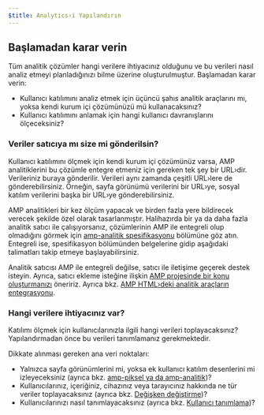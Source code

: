 ```yaml
---
$title: Analytics›i Yapılandırın
---
```


## Başlamadan karar verin

Tüm analitik çözümler hangi verilere ihtiyacınız olduğunu
ve bu verileri nasıl analiz etmeyi planladığınızı bilme üzerine oluşturulmuştur. Başlamadan karar verin:

* Kullanıcı katılımını analiz etmek için üçüncü şahıs analitik araçlarını mı,
yoksa kendi kurum içi çözümünüzü mü kullanacaksınız?
* Kullanıcı katılımını anlamak için hangi kullanıcı davranışlarını ölçeceksiniz?

### Veriler satıcıya mı size mi gönderilsin?

Kullanıcı katılımını ölçmek için kendi kurum içi çözümünüz varsa,
AMP analitiklerini bu çözümle entegre etmeniz için gereken tek şey bir URL›dir.
Verileriniz buraya gönderilir.
Verileri aynı zamanda çeşitli URL›lere de gönderebilirsiniz.
Örneğin, sayfa görünümü verilerini bir URL›ye,
sosyal katılım verilerini başka bir URL›ye gönderebilirsiniz.

AMP analitikleri bir kez ölçüm yapacak ve birden fazla yere bildirecek verecek şekilde özel olarak tasarlanmıştır.
Halihazırda bir ya da daha fazla analitik satıcı ile çalışıyorsanız,
çözümlerinin AMP ile entegreli olup olmadığını görmek için 
[amp-analitik spesifikasyonu](/docs/reference/extended/amp-analytics.html)
bölümüne göz atın.
Entegreli ise, spesifikasyon bölümünden belgelerine gidip
aşağıdaki talimatları takip etmeye başlayabilirsiniz.

Analitik satıcısı AMP ile entegreli değilse,
satıcı ile iletişime geçerek destek isteyin.
Ayrıca, satıcı ekleme isteğine ilişkin [AMP projesinde bir konu oluşturmanızı](https://github.com/ampproject/amphtml/issues/new)
öneririz.
Ayrıca bkz. 
[AMP HTML›deki analitik araçların entegrasyonu](https://github.com/ampproject/amphtml/blob/master/extensions/amp-analytics/integrating-analytics.md).

### Hangi verilere ihtiyacınız var?

Katılımı ölçmek için kullanıcılarınızla ilgili hangi verileri toplayacaksınız?
Yapılandırmadan önce bu verileri tanımlamanız gerekmektedir.

Dikkate alınması gereken ana veri noktaları:

* Yalnızca sayfa görünümlerini mi, yoksa ek kullanıcı katılım desenlerini mi izleyeceksiniz
(ayrıca bkz. [amp-piksel ya da amp-analitik](/tr/docs/guides/analytics/analytics_basics.html#amp-piksel-veya-amp-analitik-kullanıyor-musunuz?))?
* Kullanıcılarınız, içeriğiniz,
cihazınız veya tarayıcınız hakkında ne tür veriler toplayacaksınız (ayrıca bkz. [Değişken değiştirme](/tr/docs/guides/analytics/analytics_basics.html#değişken-değiştirme))?
* Kullanıcılarınızı nasıl tanımlayacaksınız (ayrıca bkz. [Kullanıcı tanımlama](/tr/docs/guides/analytics/analytics_basics.html#kullanıcı-tanımlama))?
